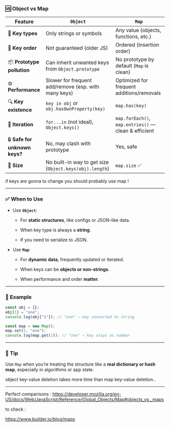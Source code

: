 
### 🆚 Object vs Map

|Feature|`Object`|`Map`|
|---|---|---|
|🔑 **Key types**|Only strings or symbols|Any value (objects, functions, etc.)|
|🧠 **Key order**|Not guaranteed (older JS)|Ordered (insertion order)|
|📦 **Prototype pollution**|Can inherit unwanted keys from `Object.prototype`|No prototype by default (`Map` is clean)|
|⚙️ **Performance**|Slower for frequent add/remove (esp. with many keys)|Optimized for frequent additions/removals|
|🔍 **Key existence**|`key in obj` or `obj.hasOwnProperty(key)`|`map.has(key)`|
|🔁 **Iteration**|`for...in` (not ideal), `Object.keys()`|`map.forEach()`, `map.entries()` — clean & efficient|
|🔒 **Safe for unknown keys?**|No, may clash with prototype|Yes, safe|
|📐 **Size**|No built-in way to get size (`Object.keys(obj).length`)|`map.size` ✅|


if keys are gonna to change you should probably use map !

---

### ✅ When to Use

- Use **`Object`**:
    
    - For **static structures**, like configs or JSON-like data.
        
    - When key type is always a **string**.
        
    - If you need to serialize to JSON.
        
- Use **`Map`**:
    
    - For **dynamic data**, frequently updated or iterated.
        
    - When keys can be **objects or non-strings**.
        
    - When performance and order **matter**.
        

---

### 🧪 Example

```js
const obj = {};
obj[1] = "one";
console.log(obj["1"]); // "one" — key converted to string

const map = new Map();
map.set(1, "one");
console.log(map.get(1)); // "one" — key stays as number
```

---

### 🧠 Tip

Use `Map` when you’re treating the structure like a **real dictionary or hash map**, especially in algorithms or app state.


object key-value deletion takes more time than map key-value deletion.. 

---


Perfect comparisons :
https://developer.mozilla.org/en-US/docs/Web/JavaScript/Reference/Global_Objects/Map#objects_vs._maps




to check :

https://www.builder.io/blog/maps

